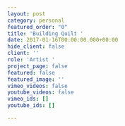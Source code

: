 ```yaml
---
layout: post
category: personal
featured_order: "0"
title: 'Building Quilt '
date: 2017-01-16T00:00:00.000+00:00
hide_client: false
client: ''
role: 'Artist '
project_page: false
featured: false
featured_image: ''
vimeo_videos: false
youtube_videos: false
vimeo_ids: []
youtube_ids: []

---
```


